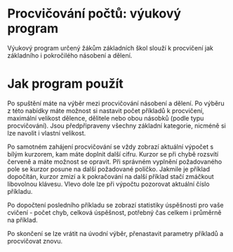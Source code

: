 Procvičování počtů: výukový program
=====

Výukový program určený žákům základních škol slouží k procvičení jak základního i pokročilého násobení a dělení.

Jak program použít
=====
Po spuštění máte na výběr mezi procvičování násobení a dělení.
Po výběru z této nabídky máte možnost si nastavit počet příkladů k procvičení,
maximální velikost dělence, dělitele nebo obou násobků (podle typu procvičování).
Jsou předpřipraveny všechny základní kategorie, nicméně si lze navolit i vlastní velikost.

Po samotném zahájení procvičování se vždy zobrazí aktuální výpočet s bílým kurzorem, kam máte doplnit další cifru.
Kurzor se při chybě rozsvítí červeně a máte možnost se opravit.
Při správném vyplnění požadovaného pole se kurzor posune na další požadované políčko.
Jakmile je příklad dopočítán, kurzor zmizí a k pokračování na další příklad stačí zmáčkout libovolnou klávesu.
Vlevo dole lze při výpočtu pozorovat aktuální číslo příkladu.

Po dopočtení posledního příkladu se zobrazí statistiky úspěšnosti pro vaše cvičení - počet chyb, celková úspěšnost,
potřebný čas celkem i průměrně na příklad.

Po skončení se lze vrátit na úvodní výběr, přenastavit parametry příkladů a procvičovat znovu.
